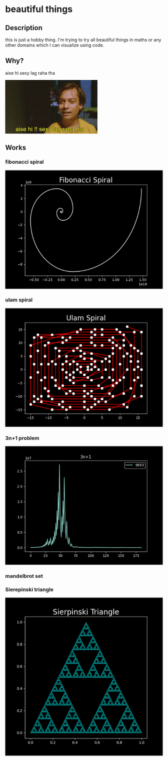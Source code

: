 # beautiful things

## Description
this is just a hobby thing. I'm trying to try all beautiful things in maths or any other domains which I can visualize using code.

## Why?
aise hi sexy lag raha tha

<!-- insert image aisehi.jpeg-->

![aishe hi sexy lag raha tha](aisehi.jpeg)

## Works

### fibonacci spiral
![fibonacci spiral](fibspiral.png)

### ulam spiral
![ulam spiral](prime_spiral.png)

### 3n+1 problem
![3n+1](3nplus1.png)

### mandelbrot set

### Sierepinski triangle
![sierpinski triangle](sierpinski_triangle.png)
